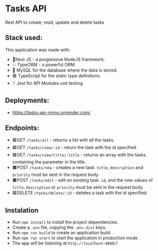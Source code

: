 # Tasks API

Rest API to create, read, update and delete tasks

## Stack used:

This application was made with:

- 🐯Nest JS - a progressive NodeJS framework.
- 💥 TypeORM - a powerful ORM.
- 🐘 MySQL for the database where the data is stored.
- 🟦 TypeScript for the static type definitions.
- 🃏 Jest for API Modules unit testing

## Deployments:

- https://tasks-api-nnmu.onrender.com/

## Endpoints:

- 🟩GET `/tasks/all` - returns a list with all the tasks.
- 🟩GET `/tasks/view/:id` - return the task with the id specified.
- 🟩GET `/tasks/view/title/:title` - returns an array with the tasks containing the parameter in the title.
- 🟫POST `/tasks/new` - creates a new task. `title`, `description` and `priority` must be sent in the request body.
- 🟫POST `/tasks/edit` - edit an existing task. `id`, and the new values of `title`, `description` or `priority` must be sent in the request body.
- 🟥DELETE `/tasks/delete/:id` - deletes a task with the id specified.

## Instalation

- Run `npm install` to install the project dependencies.
- Create a `.env` file, copying the `.env.dist` keys.
- Run `npm run build` to create an application build .
- Run `npm run start` to start the application in production mode .
- The app will be listening at `http://localhost:8080/`!
